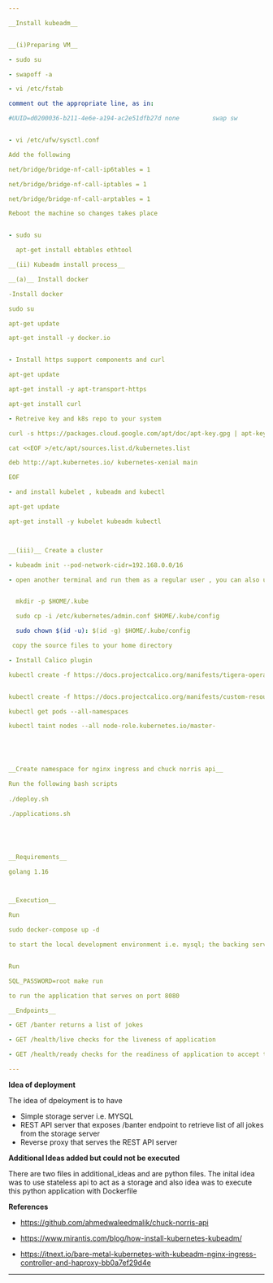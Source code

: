 ```yaml
---

__Install kubeadm__


__(i)Preparing VM__

- sudo su

- swapoff -a

- vi /etc/fstab

comment out the appropriate line, as in:

#UUID=d0200036-b211-4e6e-a194-ac2e51dfb27d none         swap sw           0    0


- vi /etc/ufw/sysctl.conf

Add the following

net/bridge/bridge-nf-call-ip6tables = 1

net/bridge/bridge-nf-call-iptables = 1

net/bridge/bridge-nf-call-arptables = 1

Reboot the machine so changes takes place


- sudo su

  apt-get install ebtables ethtool

__(ii) Kubeadm install process__

__(a)__ Install docker

-Install docker 

sudo su

apt-get update

apt-get install -y docker.io


- Install https support components and curl

apt-get update 

apt-get install -y apt-transport-https

apt-get install curl

- Retreive key and k8s repo to your system

curl -s https://packages.cloud.google.com/apt/doc/apt-key.gpg | apt-key add -

cat <<EOF >/etc/apt/sources.list.d/kubernetes.list

deb http://apt.kubernetes.io/ kubernetes-xenial main

EOF

- and install kubelet , kubeadm and kubectl

apt-get update

apt-get install -y kubelet kubeadm kubectl



__(iii)__ Create a cluster

- kubeadm init --pod-network-cidr=192.168.0.0/16

- open another terminal and run them as a regular user , you can also use sudo su 


  mkdir -p $HOME/.kube

  sudo cp -i /etc/kubernetes/admin.conf $HOME/.kube/config

  sudo chown $(id -u): $(id -g) $HOME/.kube/config

 copy the source files to your home directory

- Install Calico plugin 

kubectl create -f https://docs.projectcalico.org/manifests/tigera-operator.yaml


kubectl create -f https://docs.projectcalico.org/manifests/custom-resources.yaml

kubectl get pods --all-namespaces

kubectl taint nodes --all node-role.kubernetes.io/master-





__Create namespace for nginx ingress and chuck norris api__

Run the following bash scripts
 
./deploy.sh

./applications.sh





__Requirements__

golang 1.16



__Execution__

Run 

sudo docker-compose up -d 

to start the local development environment i.e. mysql; the backing service


Run 

SQL_PASSWORD=root make run 

to run the application that serves on port 8080

__Endpoints__

- GET /banter returns a list of jokes

- GET /health/live checks for the liveness of application

- GET /health/ready checks for the readiness of application to accept traffic. 

---
```


__Idea of deployment__

The idea of dpeloyment is to have 
- Simple storage server i.e. MYSQL
- REST API server that exposes /banter endpoint to retrieve list of all jokes from the storage server
- Reverse proxy that serves the REST API server



__Additional Ideas added but could not be executed__

There are two files in additional_ideas and are python files. The inital idea was to use stateless api to act as a storage and also idea was to execute this python application with Dockerfile


__References__

- https://github.com/ahmedwaleedmalik/chuck-norris-api

- https://www.mirantis.com/blog/how-install-kubernetes-kubeadm/

- https://itnext.io/bare-metal-kubernetes-with-kubeadm-nginx-ingress-controller-and-haproxy-bb0a7ef29d4e

---
